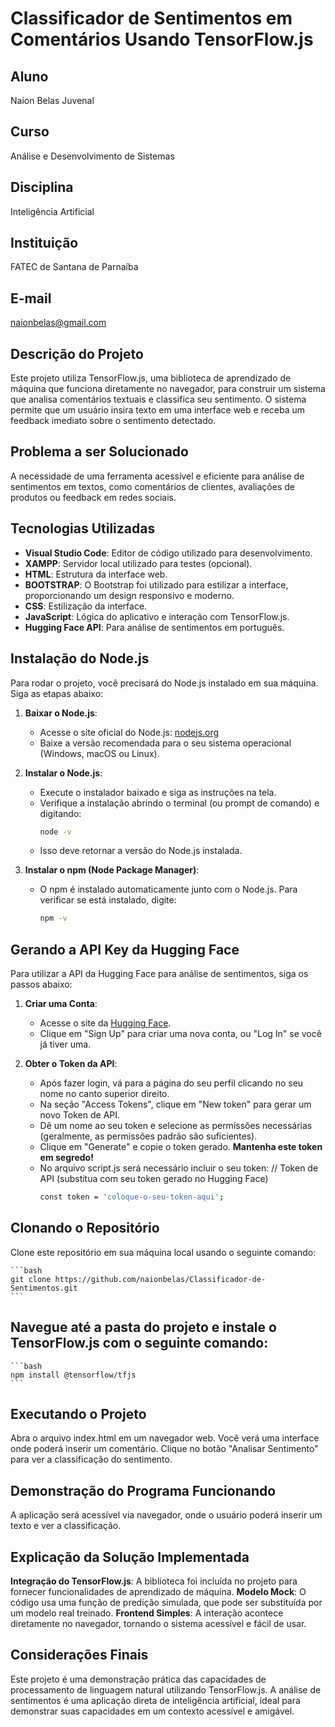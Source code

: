 # Classificador de Sentimentos em Comentários Usando TensorFlow.js

## Aluno
Naion Belas Juvenal

## Curso
Análise e Desenvolvimento de Sistemas

## Disciplina
Inteligência Artificial

## Instituição
FATEC de Santana de Parnaíba

## E-mail
naionbelas@gmail.com

## Descrição do Projeto
Este projeto utiliza TensorFlow.js, uma biblioteca de aprendizado de máquina que funciona diretamente no navegador, para construir um sistema que analisa comentários textuais e classifica seu sentimento. O sistema permite que um usuário insira texto em uma interface web e receba um feedback imediato sobre o sentimento detectado.

## Problema a ser Solucionado
A necessidade de uma ferramenta acessível e eficiente para análise de sentimentos em textos, como comentários de clientes, avaliações de produtos ou feedback em redes sociais.

## Tecnologias Utilizadas
- **Visual Studio Code**: Editor de código utilizado para desenvolvimento.
- **XAMPP**: Servidor local utilizado para testes (opcional).
- **HTML**: Estrutura da interface web.
- **BOOTSTRAP**: O Bootstrap foi utilizado para estilizar a interface, proporcionando um design responsivo e moderno.
- **CSS**: Estilização da interface.
- **JavaScript**: Lógica do aplicativo e interação com TensorFlow.js.
- **Hugging Face API**: Para análise de sentimentos em português.

## Instalação do Node.js
Para rodar o projeto, você precisará do Node.js instalado em sua máquina. Siga as etapas abaixo:

1. **Baixar o Node.js**:
   - Acesse o site oficial do Node.js: [nodejs.org](https://nodejs.org/)
   - Baixe a versão recomendada para o seu sistema operacional (Windows, macOS ou Linux).

2. **Instalar o Node.js**:
   - Execute o instalador baixado e siga as instruções na tela.
   - Verifique a instalação abrindo o terminal (ou prompt de comando) e digitando:
     ```bash
     node -v
     ```
   - Isso deve retornar a versão do Node.js instalada.

3. **Instalar o npm (Node Package Manager)**:
   - O npm é instalado automaticamente junto com o Node.js. Para verificar se está instalado, digite:
     ```bash
     npm -v
     ```

## Gerando a API Key da Hugging Face
Para utilizar a API da Hugging Face para análise de sentimentos, siga os passos abaixo:

1. **Criar uma Conta**:
   - Acesse o site da [Hugging Face](https://huggingface.co/).
   - Clique em "Sign Up" para criar uma nova conta, ou "Log In" se você já tiver uma.

2. **Obter o Token da API**:
   - Após fazer login, vá para a página do seu perfil clicando no seu nome no canto superior direito.
   - Na seção "Access Tokens", clique em "New token" para gerar um novo Token de API.
   - Dê um nome ao seu token e selecione as permissões necessárias (geralmente, as permissões padrão são suficientes).
   - Clique em "Generate" e copie o token gerado. **Mantenha este token em segredo!**
   - No arquivo script.js será necessário incluir o seu token:
   // Token de API (substitua com seu token gerado no Hugging Face)
        ```bash
        const token = 'coloque-o-seu-token-aqui';
        ```

## Clonando o Repositório
Clone este repositório em sua máquina local usando o seguinte comando:

    ```bash
    git clone https://github.com/naionbelas/Classificador-de-Sentimentos.git
    ```

## Navegue até a pasta do projeto e instale o TensorFlow.js com o seguinte comando:

    ```bash
    npm install @tensorflow/tfjs
    ```

## Executando o Projeto

Abra o arquivo index.html em um navegador web.
Você verá uma interface onde poderá inserir um comentário.
Clique no botão "Analisar Sentimento" para ver a classificação do sentimento.

## Demonstração do Programa Funcionando

A aplicação será acessível via navegador, onde o usuário poderá inserir um texto e ver a classificação.

## Explicação da Solução Implementada

**Integração do TensorFlow.js**: A biblioteca foi incluída no projeto para fornecer funcionalidades de aprendizado de máquina.
**Modelo Mock**: O código usa uma função de predição simulada, que pode ser substituída por um modelo real treinado.
**Frontend Simples**: A interação acontece diretamente no navegador, tornando o sistema acessível e fácil de usar.

## Considerações Finais

Este projeto é uma demonstração prática das capacidades de processamento de linguagem natural utilizando TensorFlow.js. A análise de sentimentos é uma aplicação direta de inteligência artificial, ideal para demonstrar suas capacidades em um contexto acessível e amigável.

